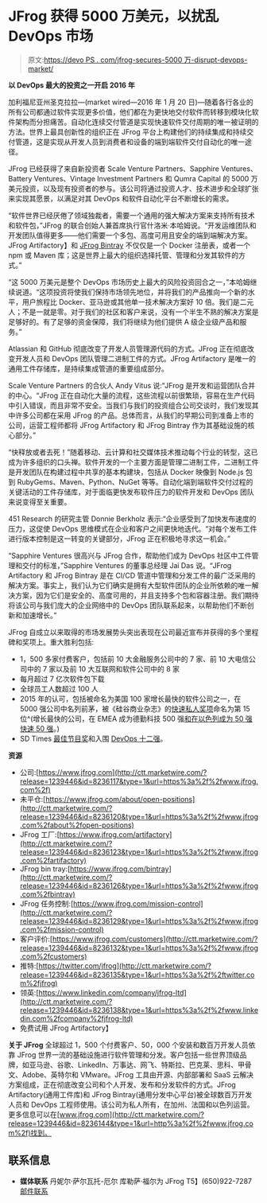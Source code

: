 # JFrog 获得 5000 万美元，以扰乱 DevOps 市场

> 原文:[https://devo PS . com/jfrog-secures-5000 万-disrupt-devops-market/](https://devops.com/jfrog-secures-50-million-disrupt-devops-market/)

**以 DevOps 最大的投资之一开启 2016 年**

加利福尼亚州圣克拉拉—(market wired—2016 年 1 月 20 日)—随着各行各业的所有公司都通过软件实现更多价值，他们都在为更快地交付软件而转移到模块化软件架构而分担痛苦。自动化连续交付管道是实现快速软件交付周期的唯一被证明的方法。世界上最具创新性的组织正在 JFrog 平台上构建他们的持续集成和持续交付管道，这是实现从开发人员到消费者和设备的端到端软件交付自动化的唯一途径。

JFrog 已经获得了来自新投资者 Scale Venture Partners、Sapphire Ventures、Battery Ventures、Vintage Investment Partners 和 Qumra Capital 的 5000 万美元投资，以及现有投资者的参与。该公司将通过投资人才、技术进步和全球扩张来实现其愿景，以满足对其 DevOps 和软件自动化平台不断增长的需求。

“软件世界已经厌倦了领域独裁者，需要一个通用的强大解决方案来支持所有技术和软件包，”JFrog 的联合创始人兼首席执行官什洛米·本哈姆说。“开发运维团队和开发团队值得更多——他们需要一个多包、高度可用且安全的端到端解决方案。JFrog Artifactory】和 [JFrog Bintray](http://ctt.marketwire.com/?release=1239446&id=8236096&type=1&url=https%3a%2f%2fwww.jfrog.com%2fbintray%2f) 不仅仅是一个 Docker 注册表，或者一个 npm 或 Maven 库；这是世界上最大的组织选择托管、管理和分发其软件的方式。”

“这 5000 万美元是整个 DevOps 市场历史上最大的风险投资回合之一，”本哈姆继续说道。“这项投资将使我们保持市场领先地位，并将我们的产品推向一个新的水平，用户旅程比 Docker、亚马逊或其他单一技术解决方案好 10 倍。我们是二元人；不是一就是零。对于我们的社区和客户来说，没有一个半生不熟的解决方案是足够好的。有了足够的资金保障，我们将继续为他们提供 A 级企业级产品和服务。”

Atlassian 和 GitHub 彻底改变了开发人员管理源代码的方式。JFrog 正在彻底改变开发人员和 DevOps 团队管理二进制工件的方式。JFrog Artifactory 是唯一的通用工件存储库，是持续集成管道的重要组成部分。

Scale Venture Partners 的合伙人 Andy Vitus 说:“JFrog 是开发和运营团队合并的中心。“JFrog 正在自动化大量的流程，这些流程以前很繁琐，容易在生产代码中引入错误，而且非常不安全。当我们与我们的投资组合公司交谈时，我们发现其中许多公司都在采用 JFrog 的产品。总体而言，从我们的早期公司到准备上市的公司，运营工程师都将 JFrog Artifactory 和 JFrog Bintray 作为其基础设施的核心部分。”

“快释放或者去死！”随着移动、云计算和社交媒体技术推动每个行业的转型，这已成为许多组织的口头禅。软件开发的一个主要方面是管理二进制工件，二进制工件是开发团队在构建过程中共享的基本构建块，包括从 Docker 映像到 Node.js 包到 RubyGems、Maven、Python、NuGet 等等。自动化端到端软件交付过程的关键活动的工件存储库，对于面临更快发布软件压力的软件开发和 DevOps 团队来说变得至关重要。

451 Research 的研究主管 Donnie Berkholz 表示:“企业感受到了加快发布速度的压力，这促使 DevOps 思维模式在企业和客户之间更快地迭代。“对每个发布工件进行版本控制是这一转变的关键部分，JFrog 正在积极地寻求这一机会。”

“Sapphire Ventures 很高兴与 JFrog 合作，帮助他们成为 DevOps 社区中工件管理和交付的标准，”Sapphire Ventures 的董事总经理 Jai Das 说。“JFrog Artifactory 和 JFrog Bintray 是在 CI/CD 管道中管理和分发工件的最广泛采用的解决方案。事实上，我们认为它们确实是拥有大型软件团队的企业所依赖的唯一解决方案，因为它们是安全的、高度可用的，并且支持多个包和容器注册。我们期待将该公司与我们庞大的企业网络中的 DevOps 团队联系起来，以帮助他们不断创新和加速增长。”

JFrog 自成立以来取得的市场发展势头突出表现在公司最近宣布并获得的多个里程碑和奖项上。重大胜利包括:

*   1，500 多家付费客户，包括前 10 大金融服务公司中的 7 家、前 10 大电信公司中的 7 家以及前 10 大互联网和软件公司中的 8 家
*   每月超过 7 亿次软件包下载
*   全球员工人数超过 100 人
*   2015 年的认可，包括被命名为美国 100 家增长最快的软件公司之一，在 5000 强公司中名列前茅，被《硅谷商业杂志》的[快速私人奖项](http://ctt.marketwire.com/?release=1239446&id=8236102&type=1&url=http%3a%2f%2fwww.bizjournals.com%2fsanjose%2fnews%2f2015%2f10%2f16%2fsilicon-valley-business-journal-reveals-fastest.html)命名为第 15 位^(增长最快的公司，在 EMEA 成为德勤科技 500 强[和在以色列成为 50 强](http://ctt.marketwire.com/?release=1239446&id=8236105&type=1&url=http%3a%2f%2fwww2.deloitte.com%2fglobal%2fen%2fpages%2ftechnology-media-and-telecommunications%2farticles%2ftechnology-fast-500-emea.html)[快速 50 强](http://ctt.marketwire.com/?release=1239446&id=8236108&type=1&url=http%3a%2f%2fwww2.deloitte.com%2fil%2fen%2fpages%2ftechnology-media-and-telecommunications%2farticles%2fisrael_fast50_winners_2015.html)。)
*   SD Times [最佳节目奖](http://ctt.marketwire.com/?release=1239446&id=8236111&type=1&url=http%3a%2f%2fsdtimes.com%2fsdtimes-100%2f2015%2fbest-in-show%2falm-development-tools-2015%2f)和入围 [DevOps 十二强](http://ctt.marketwire.com/?release=1239446&id=8236114&type=1&url=http%3a%2f%2fdevopsdozen.com%2f)。

**资源**

*   公司:[https://www.jfrog.com](http://ctt.marketwire.com/?release=1239446&id=8236117&type=1&url=https%3a%2f%2fwww.jfrog.com%2f)
*   未平仓:[https://www.jfrog.com/about/open-positions](http://ctt.marketwire.com/?release=1239446&id=8236120&type=1&url=https%3a%2f%2fwww.jfrog.com%2fabout%2fopen-positions)
*   JFrog 工厂:[https://www.jfrog.com/artifactory](http://ctt.marketwire.com/?release=1239446&id=8236123&type=1&url=https%3a%2f%2fwww.jfrog.com%2fartifactory)
*   JFrog bin tray:[https://www.jfrog.com/bintray](http://ctt.marketwire.com/?release=1239446&id=8236126&type=1&url=https%3a%2f%2fwww.jfrog.com%2fbintray)
*   JFrog 任务控制:[https://www.jfrog.com/mission-control](http://ctt.marketwire.com/?release=1239446&id=8236129&type=1&url=https%3a%2f%2fwww.jfrog.com%2fmission-control)
*   客户评价:[https://www.jfrog.com/customers](http://ctt.marketwire.com/?release=1239446&id=8236132&type=1&url=https%3a%2f%2fwww.jfrog.com%2fcustomers)
*   推特:[https://twitter.com/jfrog](http://ctt.marketwire.com/?release=1239446&id=8236135&type=1&url=https%3a%2f%2ftwitter.com%2fjfrog)
*   领英:[https://www.linkedin.com/company/jfrog-ltd](http://ctt.marketwire.com/?release=1239446&id=8236138&type=1&url=https%3a%2f%2fwww.linkedin.com%2fcompany%2fjfrog-ltd)
*   免费试用 JFrog Artifactory】

**关于 JFrog** 全球超过 1，500 个付费客户、50，000 个安装和数百万开发人员依靠 JFrog 世界一流的基础设施进行软件管理和分发。客户包括一些世界顶级品牌，如亚马逊、谷歌、LinkedIn、万事达、网飞、特斯拉、巴克莱、思科、甲骨文、Adobe、英特尔和 VMware。JFrog 工具由开源、内部部署和 SaaS 云解决方案组成，正在彻底改变公司和个人开发、发布和分发软件的方式。JFrog Artifactory(通用工件库)和 JFrog Bintray(通用分发中心平台)被全球数百万开发人员和 DevOps 工程师使用。该公司为私人所有，在加州、法国和以色列运营。更多信息可以在[www.jfrog.com](http://ctt.marketwire.com/?release=1239446&id=8236144&type=1&url=http%3a%2f%2fwww.jfrog.com%2f)找到。

## 联系信息

*   **媒体联系** 丹妮尔·萨尔瓦托-厄尔
    库勒萨·福尔为 JFrog
    T5】(650)922-7287
    [邮件联系](http://www2.marketwire.com/mw/emailprcntct?id=6AEF1915DAD30290)